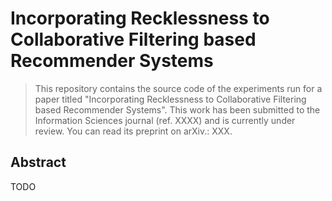 # Incorporating Recklessness to Collaborative Filtering based Recommender Systems

> This repository contains the source code of the experiments run for a paper titled "Incorporating Recklessness to Collaborative Filtering based Recommender Systems". This work has been submitted to the Information Sciences journal (ref. XXXX) and is currently under review. You can read its preprint on arXiv.: XXX.

## Abstract

TODO
